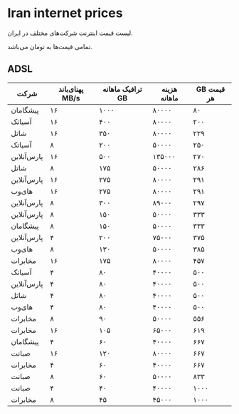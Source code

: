 ﻿# Iran internet prices
لیست قیمت اینترنت شرکت‌های مختلف در ایران.

تمامی قیمت‌ها به تومان می‌باشد.

## ADSL
شرکت | پهنای‌باند MB/s | ترافیک ماهانه GB | هزینه ماهانه | GB قیمت هر
--- | --- | --- | --- | ---
پیشگامان | ۱۶ | ۱۰۰۰ |  ۸۰۰۰۰ | ۸۰
آسیاتک | ۱۶ | ۴۰۰ |  ۸۰۰۰۰ | ۲۰۰
شاتل | ۱۶ | ۳۵۰ |  ۸۰۰۰۰ | ۲۲۹
آسیاتک |  ۸ | ۲۰۰ | ۵۰۰۰۰ | ۲۵۰
پارس‌آنلاین | ۱۶ | ۵۰۰ | ۱۳۵۰۰۰ | ۲۷۰
شاتل |  ۸ |  ۱۷۵ | ۵۰۰۰۰ | ۲۸۶
پارس‌آنلاین | ۱۶ | ۲۷۵ |  ۸۰۰۰۰ | ۲۹۱
های‌وب | ۱۶ | ۲۷۵ |  ۸۰۰۰۰ | ۲۹۱
پارس‌آنلاین |  ۸ | ۳۰۰ |  ۸۹۰۰۰ | ۲۹۷
پارس‌آنلاین |  ۸ | ۱۵۰ | ۵۰۰۰۰ | ۳۳۳
پیشگامان |  ۸ | ۱۵۰ | ۵۰۰۰۰ | ۳۳۳
پارس‌آنلاین | ۴ | ۲۰۰ | ۷۵۰۰۰ | ۳۷۵
های‌وب |  ۸ | ۱۳۰ | ۵۰۰۰۰ | ۳۸۵
مخابرات | ۱۶ | ۱۷۵ |  ۸۰۰۰۰ | ۴۵۷
آسیاتک | ۴ | ۸۰ | ۴۰۰۰۰ |  ۵۰۰
پارس‌آنلاین | ۴ |  ۸۰ | ۴۰۰۰۰ | ۵۰۰
شاتل | ۴ | ۸۰ | ۴۰۰۰۰ | ۵۰۰
های‌وب | ۴ |  ۸۰ | ۴۰۰۰۰ | ۵۰۰
مخابرات |  ۸ | ۹۰ | ۵۰۰۰۰ | ۵۵۶
مخابرات | ۱۶ | ۱۰۵ | ۶۵۰۰۰ | ۶۱۹
پیشگامان | ۴ | ۶۰ | ۴۰۰۰۰ |  ۶۶۷
صبانت | ۱۶ | ۱۲۰ |  ۸۰۰۰۰ | ۶۶۷
مخابرات | ۴ | ۶۰ | ۴۰۰۰۰ | ۶۶۷
صبانت |  ۸ | ۶۰ | ۵۰۰۰۰ |  ۸۳۳
صبانت | ۴ | ۴۰ | ۴۰۰۰۰ | ۱۰۰۰
مخابرات |  ۸ | ۴۵ | ۴۵۰۰۰ | ۱۰۰۰
